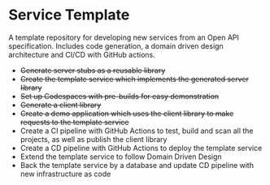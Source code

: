 # Service Template

A template repository for developing new services from an Open API specification. Includes code generation, a domain driven design architecture and CI/CD with GitHub actions.

- ~~Generate server stubs as a reusable library~~
- ~~Create the template service which implements the generated server library~~
- ~~Set up Codespaces with pre-builds for easy demonstration~~
- ~~Generate a client library~~
- ~~Create a demo application which uses the client library to make requests to the template service~~
- Create a CI pipeline with GitHub Actions to test, build and scan all the projects, as well as publish the client library
- Create a CD pipeline with GitHub Actions to deploy the template service
- Extend the template service to follow Domain Driven Design
- Back the template service by a database and update CD pipeline with new infrastructure as code
